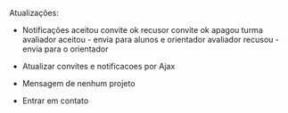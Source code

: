 Atualizações:

- Notificações
    aceitou convite ok
    recusor convite ok
    apagou turma
    avaliador aceitou - envia para alunos e orientador
    avaliador recusou - envia para o orientador

- Atualizar convites e notificacoes por Ajax
- Mensagem de nenhum projeto
- Entrar em contato
